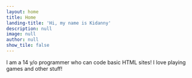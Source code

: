 ```yaml
---
layout: home
title: Home
landing-title: 'Hi, my name is Kidanny'
description: null
image: null
author: null
show_tile: false
---
```


I am a 14 y/o programmer who can code basic HTML sites! I love playing games and other stuff!
